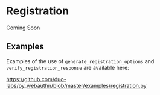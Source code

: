 # Registration

Coming Soon

## Examples

Examples of the use of `generate_registration_options` and `verify_registration_response` are available here:

<https://github.com/duo-labs/py_webauthn/blob/master/examples/registration.py>
